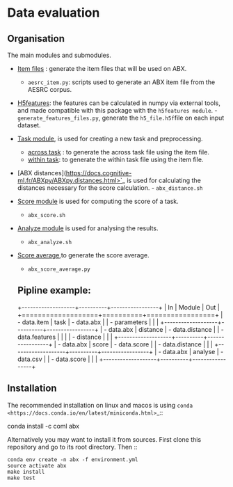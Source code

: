 
Data evaluation
===============
   
Organisation
-----------
The main modules and submodules.
- [Item files](https://github.com/bootphon/ABX-accent/tree/main/abx-accent/scripts/evals/generate_item_files) : generate the item files that will be used on ABX.
    - `aesrc_item.py`: scripts used to generate an ABX item file from the AESRC corpus.
    
- [H5features](https://github.com/bootphon/ABX-accent/tree/main/abx-accent/scripts/evals/generate_abx_score/h5features): the features can be calculated in numpy via external tools, and made compatible with this package with the `h5features module`.
      - `generate_features_files.py`, generate the `h5_file.h5f`file on each input dataset.
      
- [Task module](https://docs.cognitive-ml.fr/ABXpy/ABXpy.html#task-module), is
    used for creating a new task and preprocessing.
    - [across task](https://github.com/bootphon/ABX-accent/blob/main/abx-accent/scripts/evals/generate_abx_score/across_task.sh) : to generate the across task file using the item file.
    - [within task](https://github.com/bootphon/ABX-accent/blob/main/abx-accent/scripts/evals/generate_abx_score/within_task.sh): to generate the within task file using the item file.
- [ABX distances](https://docs.cognitive-ml.fr/ABXpy/ABXpy.distances.html>`_ is used for calculating the distances necessary for the score calculation.
      - `abx_distance.sh`
- [Score module](https://docs.cognitive-ml.fr/ABXpy/ABXpy.html#score-module)
is used for computing the score of a task.
     - `abx_score.sh`
- [Analyze module](https://docs.cognitive-ml.fr/ABXpy/ABXpy.html#analyze-module)
    is used for analysing the results.
    - `abx_analyze.sh`
- [Score average](https://github.com/bootphon/AESRC/results/average),to generate the score average. 
    - `abx_score_average.py`
    
  Pipline example:
  ---------------
  +-------------------+----------+-----------------+
| In                | Module   | Out             |
+===================+==========+=================+
| - data.item       | task     | - data.abx      |
| - parameters      |          |                 |
+-------------------+----------+-----------------+
| - data.abx        | distance | - data.distance |
| - data.features   |          |                 |
| - distance        |          |                 |
+-------------------+----------+-----------------+
| - data.abx        | score    | - data.score    |
| - data.distance   |          |                 |
+-------------------+----------+-----------------+
| - data.abx        | analyse  | - data.csv      |
| - data.score      |          |                 |
+-------------------+----------+-----------------+

Installation
------------

The recommended installation on linux and macos is using `conda
<https://docs.conda.io/en/latest/miniconda.html>`_::

  conda install -c coml abx

Alternatively you may want to install it from sources. First clone
this repository and go to its root directory. Then ::

    conda env create -n abx -f environment.yml
    source activate abx
    make install
    make test


    

